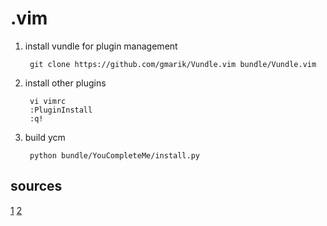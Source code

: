 # .vim

1. install vundle for plugin management
  
        git clone https://github.com/gmarik/Vundle.vim bundle/Vundle.vim

2. install other plugins

        vi vimrc
        :PluginInstall
        :q!
  
3. build ycm
  
        python bundle/YouCompleteMe/install.py

## sources

[1](http://marcgg.com/blog/2016/03/01/vimrc-example)
[2](https://realpython.com/blog/python/vim-and-python-a-match-made-in-heaven/#.Vi9-CN7uzXY.reddit)

